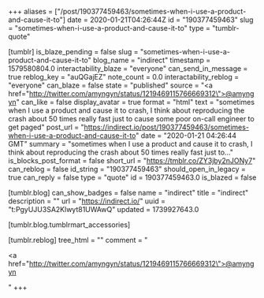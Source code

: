 +++
aliases = ["/post/190377459463/sometimes-when-i-use-a-product-and-cause-it-to"]
date = 2020-01-21T04:26:44Z
id = "190377459463"
slug = "sometimes-when-i-use-a-product-and-cause-it-to"
type = "tumblr-quote"

[tumblr]
is_blaze_pending = false
slug = "sometimes-when-i-use-a-product-and-cause-it-to"
blog_name = "indirect"
timestamp = 1579580804.0
interactability_blaze = "everyone"
can_send_in_message = true
reblog_key = "auQGajEZ"
note_count = 0.0
interactability_reblog = "everyone"
can_blaze = false
state = "published"
source = "<a href=\"http://twitter.com/amyngyn/status/1219469115766669312\">@amyngyn</a>"
can_like = false
display_avatar = true
format = "html"
text = "sometimes when I use a product and cause it to crash, I think about reproducing the crash about 50 times really fast just to cause some poor on-call engineer to get paged"
post_url = "https://indirect.io/post/190377459463/sometimes-when-i-use-a-product-and-cause-it-to"
date = "2020-01-21 04:26:44 GMT"
summary = "sometimes when I use a product and cause it to crash, I think about reproducing the crash about 50 times really fast just to..."
is_blocks_post_format = false
short_url = "https://tmblr.co/ZY3jby2nJONy7"
can_reblog = false
id_string = "190377459463"
should_open_in_legacy = true
can_reply = false
type = "quote"
id = 190377459463.0
is_blazed = false

[tumblr.blog]
can_show_badges = false
name = "indirect"
title = "indirect"
description = ""
url = "https://indirect.io/"
uuid = "t:PgyUJU3SA2Klwyt81UWAwQ"
updated = 1739927643.0

[tumblr.blog.tumblrmart_accessories]

[tumblr.reblog]
tree_html = ""
comment = "<p><a href=\"http://twitter.com/amyngyn/status/1219469115766669312\">@amyngyn</a></p>"
+++
